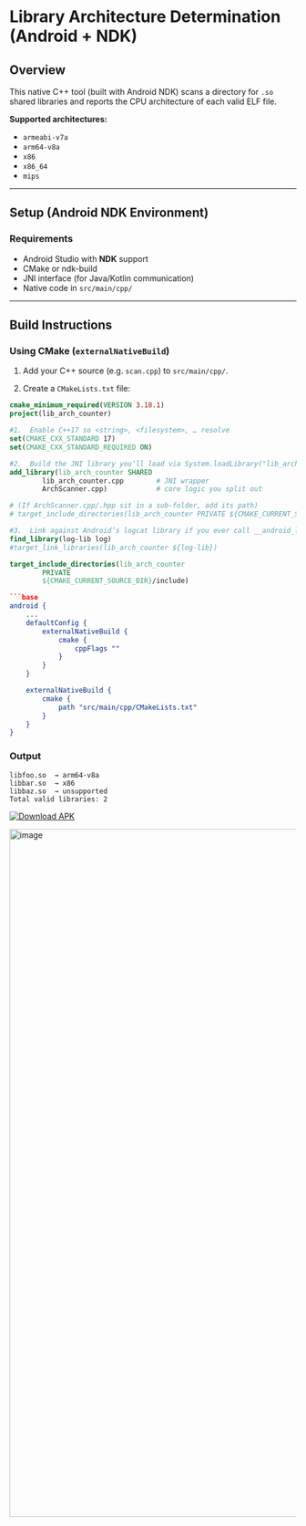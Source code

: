 # Library Architecture Determination (Android + NDK)

## Overview

This native C++ tool (built with Android NDK) scans a directory for `.so` shared libraries and reports the CPU architecture of each valid ELF file.

**Supported architectures:**
- `armeabi-v7a`
- `arm64-v8a`
- `x86`
- `x86_64`
- `mips`

---

## Setup (Android NDK Environment)

### Requirements

- Android Studio with **NDK** support
- CMake or ndk-build
- JNI interface (for Java/Kotlin communication)
- Native code in `src/main/cpp/`

---

## Build Instructions

### Using **CMake** (`externalNativeBuild`)

1. Add your C++ source (e.g. `scan.cpp`) to `src/main/cpp/`.

2. Create a `CMakeLists.txt` file:

```cmake
cmake_minimum_required(VERSION 3.18.1)
project(lib_arch_counter)

#1.  Enable C++17 so <string>, <filesystem>, … resolve
set(CMAKE_CXX_STANDARD 17)
set(CMAKE_CXX_STANDARD_REQUIRED ON)

#2.  Build the JNI library you’ll load via System.loadLibrary("lib_arch_counter")
add_library(lib_arch_counter SHARED
        lib_arch_counter.cpp        # JNI wrapper
        ArchScanner.cpp)            # core logic you split out

# (If ArchScanner.cpp/.hpp sit in a sub‑folder, add its path)
# target_include_directories(lib_arch_counter PRIVATE ${CMAKE_CURRENT_SOURCE_DIR})

#3.  Link against Android’s logcat library if you ever call __android_log_print
find_library(log-lib log)
#target_link_libraries(lib_arch_counter ${log-lib})

target_include_directories(lib_arch_counter
        PRIVATE
        ${CMAKE_CURRENT_SOURCE_DIR}/include)

```base
android {
    ...
    defaultConfig {
        externalNativeBuild {
            cmake {
                cppFlags ""
            }
        }
    }

    externalNativeBuild {
        cmake {
            path "src/main/cpp/CMakeLists.txt"
        }
    }
}
```
### Output
```text
libfoo.so  → arm64-v8a  
libbar.so  → x86  
libbaz.so  → unsupported  
Total valid libraries: 2

```


[![Download APK](https://img.shields.io/badge/Download-APK-blue.svg?logo=android&logoColor=white)](https://github.com/azzadpandit1122/BlueStack_Assignment_MTS/raw/master/app/src/main/java/com/example/myapplication/release%20apk/app-debug%20(1).apk)


<img width="540" height="1206" alt="image" src="https://github.com/user-attachments/assets/983d2cf2-6a3d-4ef3-b438-5d28f279ac0b" />



